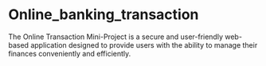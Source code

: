 # Online_banking_transaction
The Online Transaction Mini-Project is a secure and user-friendly web-based application designed to provide users with the ability to manage their finances conveniently and efficiently.
